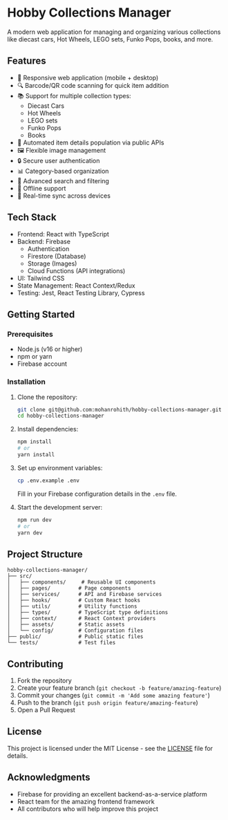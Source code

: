 # Hobby Collections Manager

A modern web application for managing and organizing various collections like diecast cars, Hot Wheels, LEGO sets, Funko Pops, books, and more.

## Features

- 📱 Responsive web application (mobile + desktop)
- 🔍 Barcode/QR code scanning for quick item addition
- 📚 Support for multiple collection types:
  - Diecast Cars
  - Hot Wheels
  - LEGO sets
  - Funko Pops
  - Books
- 🔄 Automated item details population via public APIs
- 🖼️ Flexible image management
- 🔒 Secure user authentication
- 📊 Category-based organization
- 🔎 Advanced search and filtering
- 📱 Offline support
- 🔄 Real-time sync across devices

## Tech Stack

- Frontend: React with TypeScript
- Backend: Firebase
  - Authentication
  - Firestore (Database)
  - Storage (Images)
  - Cloud Functions (API integrations)
- UI: Tailwind CSS
- State Management: React Context/Redux
- Testing: Jest, React Testing Library, Cypress

## Getting Started

### Prerequisites

- Node.js (v16 or higher)
- npm or yarn
- Firebase account

### Installation

1. Clone the repository:
   ```bash
   git clone git@github.com:mohanrohith/hobby-collections-manager.git
   cd hobby-collections-manager
   ```

2. Install dependencies:
   ```bash
   npm install
   # or
   yarn install
   ```

3. Set up environment variables:
   ```bash
   cp .env.example .env
   ```
   Fill in your Firebase configuration details in the `.env` file.

4. Start the development server:
   ```bash
   npm run dev
   # or
   yarn dev
   ```

## Project Structure

```
hobby-collections-manager/
├── src/
│   ├── components/     # Reusable UI components
│   ├── pages/         # Page components
│   ├── services/      # API and Firebase services
│   ├── hooks/         # Custom React hooks
│   ├── utils/         # Utility functions
│   ├── types/         # TypeScript type definitions
│   ├── context/       # React Context providers
│   ├── assets/        # Static assets
│   └── config/        # Configuration files
├── public/            # Public static files
└── tests/             # Test files
```

## Contributing

1. Fork the repository
2. Create your feature branch (`git checkout -b feature/amazing-feature`)
3. Commit your changes (`git commit -m 'Add some amazing feature'`)
4. Push to the branch (`git push origin feature/amazing-feature`)
5. Open a Pull Request

## License

This project is licensed under the MIT License - see the [LICENSE](LICENSE) file for details.

## Acknowledgments

- Firebase for providing an excellent backend-as-a-service platform
- React team for the amazing frontend framework
- All contributors who will help improve this project
